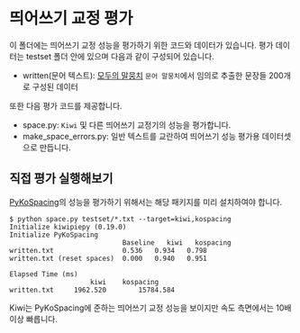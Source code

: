 # 띄어쓰기 교정 평가

이 폴더에는 띄어쓰기 교정 성능을 평가하기 위한 코드와 데이터가 있습니다. 평가 데이터는 testset 폴더 안에 있으며 다음과 같이 구성되어 있습니다.

* written(문어 텍스트): [모두의 말뭉치](https://corpus.korean.go.kr/) `문어 말뭉치`에서 임의로 추출한 문장들 200개로 구성된 데이터

또한 다음 평가 코드를 제공합니다.

* space.py: `Kiwi` 및 다른 띄어쓰기 교정기의 성능을 평가합니다.
* make_space_errors.py: 일반 텍스트를 교란하여 띄어쓰기 성능 평가용 데이터셋으로 만듭니다.

## 직접 평가 실행해보기
[PyKoSpacing](https://github.com/haven-jeon/PyKoSpacing)의 성능을 평가하기 위해서는 해당 패키지를 미리 설치하여야 합니다.

```console
$ python space.py testset/*.txt --target=kiwi,kospacing
Initialize kiwipiepy (0.19.0)
Initialize PyKoSpacing
                            Baseline   kiwi   kospacing
written.txt                 0.536   0.934   0.798
written.txt (reset spaces)  0.000   0.940   0.951

Elapsed Time (ms)
                    kiwi    kospacing
written.txt     1962.520        15784.584
```
Kiwi는 PyKoSpacing에 준하는 띄어쓰기 교정 성능을 보이지만 속도 측면에서는 10배 이상 빠릅니다.
